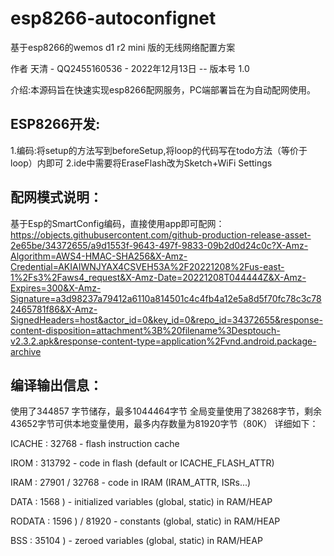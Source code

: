 # esp8266-autoconfignet
基于esp8266的wemos d1 r2 mini 版的无线网络配置方案

作者 天清 - QQ2455160536 - 2022年12月13日  --  版本号 1.0

介绍:本源码旨在快速实现esp8266配网服务，PC端部署旨在为自动配网使用。


ESP8266开发:
------------------------------
1.编码:将setup的方法写到beforeSetup,将loop的代码写在todo方法（等价于loop）内即可
2.ide中需要将EraseFlash改为Sketch+WiFi Settings



配网模式说明：
------------------------------
基于Esp的SmartConfig编码，直接使用app即可配网：https://objects.githubusercontent.com/github-production-release-asset-2e65be/34372655/a9d1553f-9643-497f-9833-09b2d0d24c0c?X-Amz-Algorithm=AWS4-HMAC-SHA256&X-Amz-Credential=AKIAIWNJYAX4CSVEH53A%2F20221208%2Fus-east-1%2Fs3%2Faws4_request&X-Amz-Date=20221208T044444Z&X-Amz-Expires=300&X-Amz-Signature=a3d98237a79412a6110a814501c4c4fb4a12e5a8d5f70fc78c3c782465781f86&X-Amz-SignedHeaders=host&actor_id=0&key_id=0&repo_id=34372655&response-content-disposition=attachment%3B%20filename%3Desptouch-v2.3.2.apk&response-content-type=application%2Fvnd.android.package-archive


编译输出信息：
------------------------------
使用了344857 字节储存，最多1044464字节
全局变量使用了38268字节，剩余43652字节可供本地变量使用，最多内存数量为81920字节（80K）
详细如下：

ICACHE : 32768           - flash instruction cache 

IROM   : 313792          - code in flash         (default or ICACHE_FLASH_ATTR) 

IRAM   : 27901   / 32768 - code in IRAM          (IRAM_ATTR, ISRs...) 

DATA   : 1568  )         - initialized variables (global, static) in RAM/HEAP 

RODATA : 1596  ) / 81920 - constants             (global, static) in RAM/HEAP 

BSS    : 35104 )         - zeroed variables      (global, static) in RAM/HEAP 
